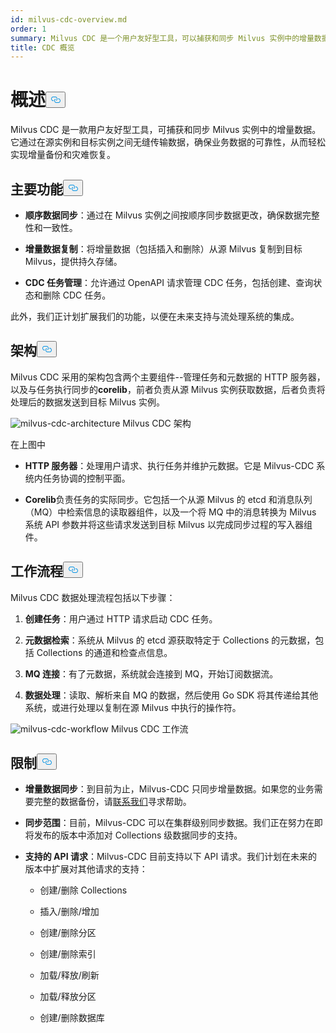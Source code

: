 ```yaml
---
id: milvus-cdc-overview.md
order: 1
summary: Milvus CDC 是一个用户友好型工具，可以捕获和同步 Milvus 实例中的增量数据。
title: CDC 概览
---
```

<h1 id="Overview" class="common-anchor-header">概述<button data-href="#Overview" class="anchor-icon" translate="no">
      <svg translate="no"
        aria-hidden="true"
        focusable="false"
        height="20"
        version="1.1"
        viewBox="0 0 16 16"
        width="16"
      >
        <path
          fill="#0092E4"
          fill-rule="evenodd"
          d="M4 9h1v1H4c-1.5 0-3-1.69-3-3.5S2.55 3 4 3h4c1.45 0 3 1.69 3 3.5 0 1.41-.91 2.72-2 3.25V8.59c.58-.45 1-1.27 1-2.09C10 5.22 8.98 4 8 4H4c-.98 0-2 1.22-2 2.5S3 9 4 9zm9-3h-1v1h1c1 0 2 1.22 2 2.5S13.98 12 13 12H9c-.98 0-2-1.22-2-2.5 0-.83.42-1.64 1-2.09V6.25c-1.09.53-2 1.84-2 3.25C6 11.31 7.55 13 9 13h4c1.45 0 3-1.69 3-3.5S14.5 6 13 6z"
        ></path>
      </svg>
    </button></h1><p>Milvus CDC 是一款用户友好型工具，可捕获和同步 Milvus 实例中的增量数据。它通过在源实例和目标实例之间无缝传输数据，确保业务数据的可靠性，从而轻松实现增量备份和灾难恢复。</p>
<h2 id="Key-capabilities" class="common-anchor-header">主要功能<button data-href="#Key-capabilities" class="anchor-icon" translate="no">
      <svg translate="no"
        aria-hidden="true"
        focusable="false"
        height="20"
        version="1.1"
        viewBox="0 0 16 16"
        width="16"
      >
        <path
          fill="#0092E4"
          fill-rule="evenodd"
          d="M4 9h1v1H4c-1.5 0-3-1.69-3-3.5S2.55 3 4 3h4c1.45 0 3 1.69 3 3.5 0 1.41-.91 2.72-2 3.25V8.59c.58-.45 1-1.27 1-2.09C10 5.22 8.98 4 8 4H4c-.98 0-2 1.22-2 2.5S3 9 4 9zm9-3h-1v1h1c1 0 2 1.22 2 2.5S13.98 12 13 12H9c-.98 0-2-1.22-2-2.5 0-.83.42-1.64 1-2.09V6.25c-1.09.53-2 1.84-2 3.25C6 11.31 7.55 13 9 13h4c1.45 0 3-1.69 3-3.5S14.5 6 13 6z"
        ></path>
      </svg>
    </button></h2><ul>
<li><p><strong>顺序数据同步</strong>：通过在 Milvus 实例之间按顺序同步数据更改，确保数据完整性和一致性。</p></li>
<li><p><strong>增量数据复制</strong>：将增量数据（包括插入和删除）从源 Milvus 复制到目标 Milvus，提供持久存储。</p></li>
<li><p><strong>CDC 任务管理</strong>：允许通过 OpenAPI 请求管理 CDC 任务，包括创建、查询状态和删除 CDC 任务。</p></li>
</ul>
<p>此外，我们正计划扩展我们的功能，以便在未来支持与流处理系统的集成。</p>
<h2 id="Architecture" class="common-anchor-header">架构<button data-href="#Architecture" class="anchor-icon" translate="no">
      <svg translate="no"
        aria-hidden="true"
        focusable="false"
        height="20"
        version="1.1"
        viewBox="0 0 16 16"
        width="16"
      >
        <path
          fill="#0092E4"
          fill-rule="evenodd"
          d="M4 9h1v1H4c-1.5 0-3-1.69-3-3.5S2.55 3 4 3h4c1.45 0 3 1.69 3 3.5 0 1.41-.91 2.72-2 3.25V8.59c.58-.45 1-1.27 1-2.09C10 5.22 8.98 4 8 4H4c-.98 0-2 1.22-2 2.5S3 9 4 9zm9-3h-1v1h1c1 0 2 1.22 2 2.5S13.98 12 13 12H9c-.98 0-2-1.22-2-2.5 0-.83.42-1.64 1-2.09V6.25c-1.09.53-2 1.84-2 3.25C6 11.31 7.55 13 9 13h4c1.45 0 3-1.69 3-3.5S14.5 6 13 6z"
        ></path>
      </svg>
    </button></h2><p>Milvus CDC 采用的架构包含两个主要组件--管理任务和元数据的 HTTP 服务器，以及与任务执行同步的<strong>corelib</strong>，前者负责从源 Milvus 实例获取数据，后者负责将处理后的数据发送到目标 Milvus 实例。</p>
<p>
  
   <span class="img-wrapper"> <img translate="no" src="/docs/v2.6.x/assets/milvus-cdc-architecture.png" alt="milvus-cdc-architecture" class="doc-image" id="milvus-cdc-architecture" />
   </span> <span class="img-wrapper"> <span>Milvus CDC 架构</span> </span></p>
<p>在上图中</p>
<ul>
<li><p><strong>HTTP 服务器</strong>：处理用户请求、执行任务并维护元数据。它是 Milvus-CDC 系统内任务协调的控制平面。</p></li>
<li><p><strong>Corelib</strong>负责任务的实际同步。它包括一个从源 Milvus 的 etcd 和消息队列（MQ）中检索信息的读取器组件，以及一个将 MQ 中的消息转换为 Milvus 系统 API 参数并将这些请求发送到目标 Milvus 以完成同步过程的写入器组件。</p></li>
</ul>
<h2 id="Workflow" class="common-anchor-header">工作流程<button data-href="#Workflow" class="anchor-icon" translate="no">
      <svg translate="no"
        aria-hidden="true"
        focusable="false"
        height="20"
        version="1.1"
        viewBox="0 0 16 16"
        width="16"
      >
        <path
          fill="#0092E4"
          fill-rule="evenodd"
          d="M4 9h1v1H4c-1.5 0-3-1.69-3-3.5S2.55 3 4 3h4c1.45 0 3 1.69 3 3.5 0 1.41-.91 2.72-2 3.25V8.59c.58-.45 1-1.27 1-2.09C10 5.22 8.98 4 8 4H4c-.98 0-2 1.22-2 2.5S3 9 4 9zm9-3h-1v1h1c1 0 2 1.22 2 2.5S13.98 12 13 12H9c-.98 0-2-1.22-2-2.5 0-.83.42-1.64 1-2.09V6.25c-1.09.53-2 1.84-2 3.25C6 11.31 7.55 13 9 13h4c1.45 0 3-1.69 3-3.5S14.5 6 13 6z"
        ></path>
      </svg>
    </button></h2><p>Milvus CDC 数据处理流程包括以下步骤：</p>
<ol>
<li><p><strong>创建任务</strong>：用户通过 HTTP 请求启动 CDC 任务。</p></li>
<li><p><strong>元数据检索</strong>：系统从 Milvus 的 etcd 源获取特定于 Collections 的元数据，包括 Collections 的通道和检查点信息。</p></li>
<li><p><strong>MQ 连接</strong>：有了元数据，系统就会连接到 MQ，开始订阅数据流。</p></li>
<li><p><strong>数据处理</strong>：读取、解析来自 MQ 的数据，然后使用 Go SDK 将其传递给其他系统，或进行处理以复制在源 Milvus 中执行的操作符。</p></li>
</ol>
<p>
  
   <span class="img-wrapper"> <img translate="no" src="/docs/v2.6.x/assets/milvus-cdc-workflow.png" alt="milvus-cdc-workflow" class="doc-image" id="milvus-cdc-workflow" />
   </span> <span class="img-wrapper"> <span>Milvus CDC 工作流</span> </span></p>
<h2 id="Limits" class="common-anchor-header">限制<button data-href="#Limits" class="anchor-icon" translate="no">
      <svg translate="no"
        aria-hidden="true"
        focusable="false"
        height="20"
        version="1.1"
        viewBox="0 0 16 16"
        width="16"
      >
        <path
          fill="#0092E4"
          fill-rule="evenodd"
          d="M4 9h1v1H4c-1.5 0-3-1.69-3-3.5S2.55 3 4 3h4c1.45 0 3 1.69 3 3.5 0 1.41-.91 2.72-2 3.25V8.59c.58-.45 1-1.27 1-2.09C10 5.22 8.98 4 8 4H4c-.98 0-2 1.22-2 2.5S3 9 4 9zm9-3h-1v1h1c1 0 2 1.22 2 2.5S13.98 12 13 12H9c-.98 0-2-1.22-2-2.5 0-.83.42-1.64 1-2.09V6.25c-1.09.53-2 1.84-2 3.25C6 11.31 7.55 13 9 13h4c1.45 0 3-1.69 3-3.5S14.5 6 13 6z"
        ></path>
      </svg>
    </button></h2><ul>
<li><p><strong>增量数据同步</strong>：到目前为止，Milvus-CDC 只同步增量数据。如果您的业务需要完整的数据备份，请<a href="https://milvus.io/community">联系我们</a>寻求帮助。</p></li>
<li><p><strong>同步范围</strong>：目前，Milvus-CDC 可以在集群级别同步数据。我们正在努力在即将发布的版本中添加对 Collections 级数据同步的支持。</p></li>
<li><p><strong>支持的 API 请求</strong>：Milvus-CDC 目前支持以下 API 请求。我们计划在未来的版本中扩展对其他请求的支持：</p>
<ul>
<li><p>创建/删除 Collections</p></li>
<li><p>插入/删除/增加</p></li>
<li><p>创建/删除分区</p></li>
<li><p>创建/删除索引</p></li>
<li><p>加载/释放/刷新</p></li>
<li><p>加载/释放分区</p></li>
<li><p>创建/删除数据库</p></li>
</ul></li>
</ul>
